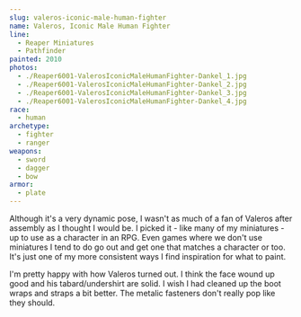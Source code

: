 ```yaml
---
slug: valeros-iconic-male-human-fighter
name: Valeros, Iconic Male Human Fighter
line:
  - Reaper Miniatures
  - Pathfinder
painted: 2010
photos:
  - ./Reaper6001-ValerosIconicMaleHumanFighter-Dankel_1.jpg
  - ./Reaper6001-ValerosIconicMaleHumanFighter-Dankel_2.jpg
  - ./Reaper6001-ValerosIconicMaleHumanFighter-Dankel_3.jpg
  - ./Reaper6001-ValerosIconicMaleHumanFighter-Dankel_4.jpg
race:
  - human
archetype:
  - fighter
  - ranger
weapons:
  - sword
  - dagger
  - bow
armor:
  - plate
---
```


Although it's a very dynamic pose, I wasn't as much of a fan of Valeros after assembly as I thought I would be. I picked it - like many of my miniatures - up to use as a character in an RPG. Even games where we don't use miniatures I tend to do go out and get one that matches a character or too. It's just one of my more consistent ways I find inspiration for what to paint.

I'm pretty happy with how Valeros turned out. I think the face wound up good and his tabard/undershirt are solid. I wish I had cleaned up the boot wraps and straps a bit better. The metalic fasteners don't really pop like they should.
